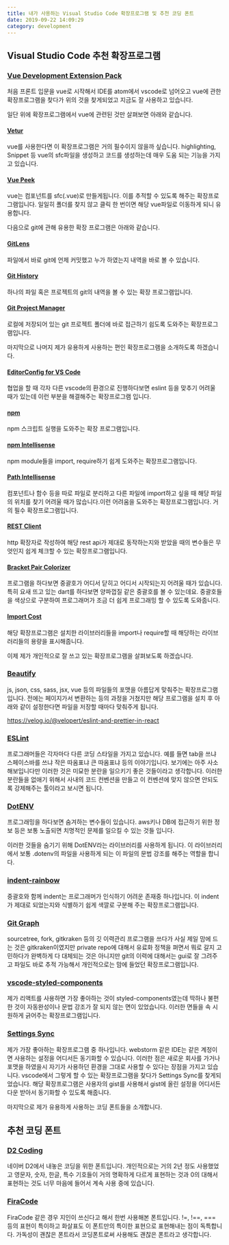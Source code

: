 ```yaml
---
title: 내가 사용하는 Visual Studio Code 확장프로그램 및 추천 코딩 폰트
date: 2019-09-22 14:09:29
category: development
---
```


## Visual Studio Code 추천 확장프로그램

### [Vue Development Extension Pack](https://marketplace.visualstudio.com/items?itemName=changjoo-park.vscode-vue-devpack)

처음 프론트 입문을 vue로 시작해서 IDE를 atom에서 vscode로 넘어오고 vue에 관한 확장프로그램을 찾다가 위의 것을 찾게되었고 지금도 잘 사용하고 있습니다.

일단 위에 확장프로그램에서 vue에 관련된 것만 살펴보면 아래와 같습니다.

#### [Vetur](https://marketplace.visualstudio.com/items?itemName=octref.vetur)

vue를 사용한다면 이 확장프로그램은 거의 필수이지 않을까 싶습니다.
highlighting, Snippet 등 vue의 sfc파일을 생성하고 코드를 생성하는데 매우 도움 되는 기능을 가지고 있습니다.

#### [Vue Peek](https://marketplace.visualstudio.com/items?itemName=dariofuzinato.vue-peek)

vue는 컴포넌트를 sfc(.vue)로 만들게됩니다.
이를 추적할 수 있도록 해주는 확장프로그램입니다.
일일히 폴더를 찾지 않고 클릭 한 번이면 해당 vue파일로 이동하게 되니 유용합니다.

다음으로 git에 관해 유용한 확장 프로그램은 아래와 같습니다.

#### [GitLens](https://marketplace.visualstudio.com/items?itemName=eamodio.gitlens)

파일에서 바로 git에 언제 커밋했고 누가 하였는지 내역을 바로 볼 수 있습니다.

#### [Git History](https://marketplace.visualstudio.com/items?itemName=donjayamanne.githistory)

하나의 파일 혹은 프로젝트의 git의 내역을 볼 수 있는 확장 프로그램입니다.

#### [Git Project Manager](https://marketplace.visualstudio.com/items?itemName=felipecaputo.git-project-manager)

로컬에 저장되어 있는 git 프로젝트 폴더에 바로 접근하기 쉽도록 도와주는 확장프로그램입니다.

마지막으로 나머지 제가 유용하게 사용하는 편인 확장프로그램을 소개하도록 하겠습니다.

#### [EditorConfig for VS Code](https://marketplace.visualstudio.com/items?itemName=EditorConfig.EditorConfig)

협업을 할 때 각자 다른 vscode의 환경으로 진행하다보면 eslint 등을 맞추기 어려울 때가 있는데 이런 부분을 해결해주는 확장프로그램 입니다.

#### [npm](https://marketplace.visualstudio.com/items?itemName=eg2.vscode-npm-script)

npm 스크립트 실행을 도와주는 확장 프로그램입니다.

#### [npm Intellisense](https://marketplace.visualstudio.com/items?itemName=christian-kohler.npm-intellisense)

npm module들을 import, require하기 쉽게 도와주는 확장프로그램입니다.

#### [Path Intellisense](https://marketplace.visualstudio.com/items?itemName=christian-kohler.path-intellisense)

컴포넌트나 함수 등을 따로 파일로 분리하고 다른 파일에 import하고 싶을 때 해당 파일의 위치를 찾기 어려울 때가 많습니다.이런 어려움을 도와주는 확장프로그램입니다.
거의 필수 확장프로그램입니다.

#### [REST Client](https://marketplace.visualstudio.com/items?itemName=humao.rest-client)

http 확장자로 작성하여 해당 rest api가 제대로 동작하는지와 받았을 때의 변수들은 무엇인지 쉽게 체크할 수 있는 확장프로그램입니다.

#### [Bracket Pair Colorizer](https://marketplace.visualstudio.com/items?itemName=CoenraadS.bracket-pair-colorizer)

프로그램을 하다보면 중괄호가 어디서 닫히고 어디서 시작되는지 어려울 때가 있습니다.
특히 요새 뜨고 있는 dart를 하다보면 양파껍질 같은 중괄호를 볼 수 있는데요.
중괄호들을 색상으로 구분하여 프로그래머가 조금 더 쉽게 프로그래밍 할 수 있도록 도와줍니다.

#### [Import Cost](https://marketplace.visualstudio.com/items?itemName=wix.vscode-import-cost)

해당 확장프로그램은 설치한 라이브러리들을 import나 require할 때 해당하는 라이브러리들의 용량을 표시해줍니다.

이제 제가 개인적으로 잘 쓰고 있는 확장프로그램을 살펴보도록 하겠습니다.

### [Beautify](https://marketplace.visualstudio.com/items?itemName=HookyQR.beautify)

js, json, css, sass, jsx, vue 등의 파일들의 포맷을 아름답게 맞춰주는 확장프로그램입니다.
전에는 페이지가서 변환하는 등의 과정을 거쳤지만 해당 프로그램을 설치 후 아래와 같이 설정한다면 파일을 저장할 때마다 맞춰주게 됩니다.

https://velog.io/@velopert/eslint-and-prettier-in-react

### [ESLint](https://marketplace.visualstudio.com/items?itemName=dbaeumer.vscode-eslint)

프로그래머들은 각자마다 다른 코딩 스타일을 가지고 있습니다.
예를 들면 tab을 쓰냐 스페이스바를 쓰냐 작은 따옴표냐 큰 따옴표냐 등의 이야기입니다.
보기에는 아주 사소해보입니다만 이러한 것은 미묘한 분란을 일으키기 좋은 것들이라고 생각합니다.
이러한 분란들을 없애기 위해서 사내의 코드 컨벤션을 만들고 이 컨벤션에 맞지 않으면 안되도록 강제해주는 툴이라고 보시면 됩니다.

### [DotENV](https://marketplace.visualstudio.com/items?itemName=mikestead.dotenv)

프로그래밍을 하다보면 숨겨하는 변수들이 있습니다. aws키나 DB에 접근하기 위한 정보 등은 보통 노출되면 치명적인 문제를 일으킬 수 있는 것들 입니다.

이러한 것들을 숨기기 위해 DotENV라는 라이브러리를 사용하게 됩니다.
이 라이브러리에서 보통 .dotenv의 파일을 사용하게 되는 이 파일의 문법 강조를 해주는 역할을 합니다.

### [indent-rainbow](https://marketplace.visualstudio.com/items?itemName=oderwat.indent-rainbow)

중괄호와 함께 indent는 프로그래머가 인식하기 어려운 존재중 하나입니다.
이 indent가 제대로 되었는지와 식별하기 쉽게 색깔로 구분해 주는 확장프로그램입니다.

### [Git Graph](https://marketplace.visualstudio.com/items?itemName=mhutchie.git-graph)

sourcetree, fork, gitkraken 등의 깃 이력관리 프로그램을 쓰다가
사실 제일 맘에 드는 것은 gitkraken이였지만
private repo에 대해서 유료화 정책을 펴면서 뭐로 갈지 고민하다가
완벽하게 다 대체되는 것은 아니지만 git의 이력에 대해서는 gui로 잘 그려주고
파일도 바로 추적 가능해서 개인적으로는 맘에 들었던 확장프로그램입니다.

### [vscode-styled-components](https://marketplace.visualstudio.com/items?itemName=jpoissonnier.vscode-styled-components)

제가 리액트를 사용하면 가장 좋아하는 것이 styled-components였는데 딱하나 불편한 것이 자동완성이나 문법 강조가 잘 되지 않는 면이 있었습니다.
이러한 면들을 속 시원하게 긁어주는 확장프로그램입니다.

### [Settings Sync](https://marketplace.visualstudio.com/items?itemName=Shan.code-settings-sync)

제가 가장 좋아하는 확장프로그램 중 하나입니다.
webstorm 같은 IDE는 같은 계정이면 사용하는 설정을 어디서든 동기화할 수 있습니다.
이러한 점은 새로운 회사를 가거나 포맷을 하였을시 자기가 사용하던 환경을 그대로 사용할 수 있다는 장점을 가지고 있습니다.
vscode에서 그렇게 할 수 있는 확장프로그램을 찾다가 Settings Sync를 찾게되었습니다.
해당 확장프로그램은 사용자의 gist를 사용해서 gist에 올린 설정을 어디서든 다운 받아서 동기화할 수 있도록 해줍니다.

마지막으로 제가 유용하게 사용하는 코딩 폰트들을 소개합니다.

## 추천 코딩 폰트

### [D2 Coding](https://github.com/naver/d2codingfont)

네이버 D2에서 내놓은 코딩을 위한 폰트입니다.
개인적으로는 거의 2년 정도 사용했었고 영문자, 숫자, 한글, 특수 기호들이 거의 명확하게 다르게 표현하는 것과 0의 대해서 표현하는 것도 너무 마음에 들어서 계속 사용 중에 있습니다.

### [FiraCode](https://github.com/tonsky/FiraCode)

FiraCode 같은 경우 지인이 쓰신다고 해서 한번 사용해본 폰트입니다.
!=, !==, === 등의 표현이 특이하고 화살표도 이 폰트만의 특이한 표현으로 표현해내는 점이 독특합니다.
가독성이 괜찮은 폰트라서 코딩폰트로써 사용해도 괜찮은 폰트라고 생각합니다.
